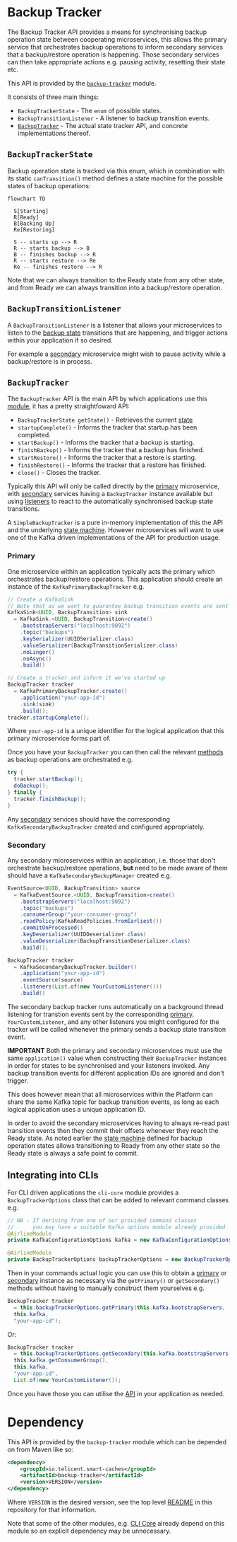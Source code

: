 # Backup Tracker

The Backup Tracker API provides a means for synchronising backup operation state between cooperating microservices, this
allows the primary service that orchestrates backup operations to inform secondary services that a backup/restore
operation is happening.  Those secondary services can then take appropriate actions e.g. pausing activity, resetting
their state etc.

This API is provided by the [`backup-tracker`](#dependency) module.

It consists of three main things:

- `BackupTrackerState` - The `enum` of possible states.
- `BackupTransitionListener` - A listener to backup transition events.
- [`BackupTracker`](#backup-tracker) - The actual state tracker API, and concrete implementations thereof.

## `BackupTrackerState`

Backup operation state is tracked via this enum, which in combination with its static `canTransition()` method defines a
state machine for the possible states of backup operations:

```mermaid
flowchart TD

  S[Starting]
  R[Ready]
  B[Backing Up]
  Re[Restoring]

  S -- starts up --> R
  R -- starts backup --> B
  B -- finishes backup --> R
  R -- starts restore --> Re
  Re -- finishes restore --> R
```

Note that we can always transition to the Ready state from any other state, and from Ready we can always transition into
a backup/restore operation.

## `BackupTransitionListener`

A `BackupTransitionListener` is a listener that allows your microservices to listen to the [backup
state](#backuptrackerstate) transitions that are happening, and trigger actions within your application if so desired.

For example a [secondary](#secondary) microservice might wish to pause activity while a backup/restore is in process.

## `BackupTracker`

The `BackupTracker` API is the main API by which applications use this [module](#dependency), it has a pretty straightfoward API:

- `BackupTrackerState getState()` - Retrieves the current [state](#backuptrackerstate)
- `startupComplete()` - Informs the tracker that startup has been completed.
- `startBackup()` - Informs the tracker that a backup is starting.
- `finishBackup()` - Informs the tracker that a backup has finished.
- `startRestore()` - Informs the tracker that a restore is starting.
- `finishRestore()` - Informs the tracker that a restore has finished.
- `close()` - Closes the tracker.

Typically this API will only be called directly by the [primary](#primary) microservice, with [secondary](#secondary)
services having a `BackupTracker` instance available but using [listeners](#backuptransitionlistener) to react to the
automatically synchronised backup state transitions.

A `SimpleBackupTracker` is a pure in-memory implementation of this the API and the underlying [state
machine](#backuptrackerstate).  However microservices will want to use one of the Kafka driven implementations of the
API for production usage.

### Primary

One microservice within an application typically acts the primary which orchestrates backup/restore operations.  This
application should create an instance of the `KafkaPrimaryBackupTracker` e.g.

```java
// Create a KafkaSink
// Note that as we want to guarantee backup transition events are sent ASAP we specify noLinger() and noAsync()
KafkaSink<UUID, BackupTransition> sink
  = KafkaSink.<UUID, BackupTransition>create()
    .bootstrapServers("localhost:9092")
    .topic("backups")
    .keySerializer(UUIDSerializer.class)
    .valueSerializer(BackupTransitionSerializer.class)
    .noLinger()
    .noAsync()
    .build()

// Create a tracker and inform it we've started up
BackupTracker tracker 
  = KafkaPrimaryBackupTracker.create()
    .application("your-app-id")
    .sink(sink)
    .build();
tracker.startupComplete();
```

Where `your-app-id` is a unique identifier for the logical application that this primary microservice forms part of.

Once you have your `BackupTracker` you can then call the relevant [methods](#backuptracker) as backup operations are
orchestrated e.g.

```java
try {
  tracker.startBackup();
  doBackup();
} finally {
  tracker.finishBackup();
}
```

Any [secondary](#secondary) services should have the corresponding `KafkaSecondaryBackupTracker` created and configured
appropriately.

### Secondary

Any secondary microservices within an application, i.e. those that don't orchestrate backup/restore operations, **but**
need to be made aware of them should have a `KafkaSecondaryBackupManager` created e.g.

```java
EventSource<UUID, BackupTransition> source
  = KafkaEventSource.<UUID, BackupTransition>create()
    .bootstrapServers("localhost:9092")
    .topic("backups")
    .consumerGroup("your-consumer-group")
    .readPolicy(KafkaReadPolicies.fromEarliest())
    .commitOnProcessed()
    .keyDeserializer(UUIDDeserializer.class)
    .valueDeserializer(BackupTransitionDeserializer.class)
    .build();

BackupTracker tracker 
  = KafkaSecondaryBackupTracker.builder()
    .application("your-app-id")
    .eventSource(source)
    .listeners(List.of(new YourCustomListener()))
    .build()
```

The secondary backup tracker runs automatically on a background thread listening for transtion events sent by the
corresponding [primary](#primary).  `YourCustomListener`, and any other listeners you might configured for the tracker will be called whenever the primary sends a backup state transition event.

**IMPORTANT** Both the primary and secondary microservices must use the same `application()` value when constructing
their `BackupTracker` instances in order for states to be synchronised and your listeners invoked.  Any backup
transition events for different application IDs are ignored and don't trigger.

This does however mean that all microservices within the Platform can share the same Kafka topic for backup transition
events, as long as each logical application uses a unique application ID.

In order to avoid the secondary microservices having to always re-read past transition events then they commit their
offsets whenever they reach the Ready state.  As noted earlier the [state machine](#backuptrackerstate) defined for
backup operation states allows transitioning to Ready from any other state so the Ready state is always a safe point to
commit.

## Integrating into CLIs

For CLI driven applications the `cli-core` module provides a `BackupTrackerOptions` class that can be added to relevant
command classes e.g.

```java
// NB - If deriving from one of our provided command classes 
//      you may have a suitable Kafka options module already provided
@AirlineModule
private KafkaConfigurationOptions kafka = new KafkaConfigurationOptions();

@AirlineModule
private BackupTrackerOptions backupTrackerOptions = new BackupTrackerOptions();
```

Then in your commands actual logic you can use this to obtain a [primary](#primary) or [secondary](#secondary) instance
as necessary via the `getPrimary()` or `getSecondary()` methods without having to manually construct them yourselves e.g.

```java
BackupTracker tracker
  = this.backupTrackerOptions.getPrimary(this.kafka.bootstrapServers, 
  this.kafka,
  "your-app-id");
```

Or:

```java
BackupTracker tracker 
  = this.backupTrackerOptions.getSecondary(this.kafka.bootstrapServers, 
  this.kafka.getConsumerGroup(), 
  this.kafka,
  "your-app-id", 
  List.of(new YourCustomListener());
```

Once you have those you can utilise the [API](#backuptracker) in your application as needed.

# Dependency

This API is provided by the `backup-tracker` module which can be depended on from Maven like so:

```xml
<dependency>
    <groupId>io.telicent.smart-caches</groupId>
    <artifactId>backup-tracker</artifactId>
    <version>VERSION</version>
</dependency>
```

Where `VERSION` is the desired version, see the top level [README](../../README.md) in this repository for that
information.

Note that some of the other modules, e.g. [CLI Core](../cli/index.md) already depend on this module so an explicit
dependency may be unnecessary.